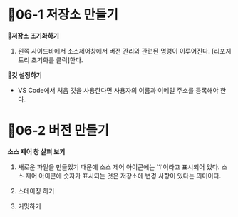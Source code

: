 # 🛴06-1 저장소 만들기

**🌱저장소 초기화하기**
1. 왼쪽 사이드바에서 소스제어창에서 버전 관리와 관련된 명령이 이루어진다. [리포지토리 초기화를 클릭]한다.

**🌱깃 설정하기**
- VS Code에서 처음 깃을 사용한다면 사용자의 이름과 이메일 주소를 등록해야 한다.

# 🛴06-2 버전 만들기

**소스 제어 창 살펴 보기**
1. 새로운 파일을 만들었기 때문에 소스 제어 아이콘에는 '1'이라고 표시되어 있다. 소스 제어 아이콘에 숫자가 표시되는 것은 저장소에 변경 사항이 있다는 의미이다.

2. 스테이징 하기
3. 커밋하기